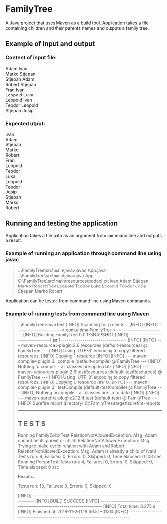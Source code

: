 # FamilyTree
A Java project that uses Maven as a build tool. 
Application takes a file containing children and their parents names and outputs a family tree.

## Example of input and output
### Content of input file:
Adam Ivan <br />
Marko Stjepan <br />
Stjepan Adam <br />
Robert Stjepan <br />
Fran Ivan <br />
Leopold Luka <br />
Leopold Ivan <br />
Teodor Leopold <br />
Stjepan Josip <br />

### Expected utput:
Ivan <br />
    Adam <br />
        Stjepan <br />
            Marko <br />
            Robert <br />
    Fran <br />
    Leopold <br />
        Teodor <br />
Luka <br />
    Leopold <br />
        Teodor <br />
Josip <br />
    Stjepan <br />
        Marko <br />
        Robert <br />

## Running and testing the application
Application takes a file path as an argument from command line and outputs a result.

### Example of running an application through command line using javac
> ..\FamilyTree\src\main\java>javac App.java
> ..\FamilyTree\src\main\java>java App C:\FamilyTree\src\main\resources\podaci.txt
> Ivan
>     Adam
>         Stjepan
>             Marko
>             Robert
>     Fran
>     Leopold
>         Teodor
> Luka
>     Leopold
>         Teodor
> Josip
>     Stjepan
>         Marko
>         Robert

Application can be tested from command line using Maven commands.

### Example of running tests from command line using Maven
> ..\FamilyTree>mvn test
> [INFO] Scanning for projects...
> [INFO]
> [INFO] -----------------------< com.altima:FamilyTree >------------------------
> [INFO] Building FamilyTree 0.0.1-SNAPSHOT
> [INFO] --------------------------------[ jar ]---------------------------------
> [INFO]
> [INFO] --- maven-resources-plugin:2.6:resources (default-resources) @ FamilyTree ---
> [INFO] Using 'UTF-8' encoding to copy filtered resources.
> [INFO] Copying 1 resource
> [INFO]
> [INFO] --- maven-compiler-plugin:3.1:compile (default-compile) @ FamilyTree ---
> [INFO] Nothing to compile - all classes are up to date
> [INFO]
> [INFO] --- maven-resources-plugin:2.6:testResources (default-testResources) @ FamilyTree ---
> [INFO] Using 'UTF-8' encoding to copy filtered resources.
> [INFO] Copying 0 resource
> [INFO]
> [INFO] --- maven-compiler-plugin:3.1:testCompile (default-testCompile) @ FamilyTree ---
> [INFO] Nothing to compile - all classes are up to date
> [INFO]
> [INFO] --- maven-surefire-plugin:2.12.4:test (default-test) @ FamilyTree ---
> [INFO] Surefire report directory: C:\FamilyTree\target\surefire-reports
> 
> -------------------------------------------------------
>  T E S T S
> -------------------------------------------------------
> Running FamilyEditorTest
> RelationNotAllowedException: Msg: Adam cannot be its parent or child!
> RelationNotAllowedException: Msg: Trying to make cyclic relation with Adam and Robert!
> RelationNotAllowedException: Msg: Adam is already a child of Ivan!
> Tests run: 9, Failures: 0, Errors: 0, Skipped: 0, Time elapsed: 0.103 sec
> Running PersonTest
> Tests run: 4, Failures: 0, Errors: 0, Skipped: 0, Time elapsed: 0 sec
> 
> Results :
> 
> Tests run: 13, Failures: 0, Errors: 0, Skipped: 0
> 
> [INFO] ------------------------------------------------------------------------
> [INFO] BUILD SUCCESS
> [INFO] ------------------------------------------------------------------------
> [INFO] Total time:  3.275 s
> [INFO] Finished at: 2018-11-26T16:59:51+01:00
> [INFO] ------------------------------------------------------------------------
